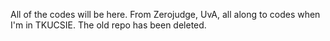 All of the codes will be here.
From Zerojudge, UvA, all along to codes when I'm in TKUCSIE.
The old repo has been deleted.
